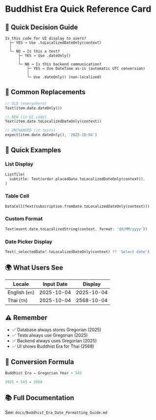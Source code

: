 # Buddhist Era Quick Reference Card

## 🎯 Quick Decision Guide

```
Is this code for UI display to users?
  ├─ YES → Use .toLocalizedDateOnly(context)
  │
  └─ NO → Is this a test?
      ├─ YES → Use .dateOnly() 
      │
      └─ NO → Is this backend communication?
          ├─ YES → Use DateTime as-is (automatic UTC conversion)
          │
          └─ Use .dateOnly() (non-localized)
```

## 🔄 Common Replacements

```dart
// OLD (everywhere)
Text(item.date.dateOnly())

// NEW (in UI code)
Text(item.date.toLocalizedDateOnly(context))

// UNCHANGED (in tests)
expect(item.date.dateOnly(), '2025-10-04')
```

## 📝 Quick Examples

### List Display
```dart
ListTile(
  subtitle: Text(order.placedDate.toLocalizedDateOnly(context)),
)
```

### Table Cell
```dart
DataCell(Text(subscription.fromDate.toLocalizedDateOnly(context)))
```

### Custom Format
```dart
Text(event.date.toLocalizedString(context, format: 'dd/MM/yyyy'))
```

### Date Picker Display
```dart
Text(_selectedDate?.toLocalizedDateOnly(context) ?? 'Select date')
```

## 🌍 What Users See

| Locale | Input Date | Display |
|--------|-----------|---------|
| English (`en`) | 2025-10-04 | 2025-10-04 |
| Thai (`th`) | 2025-10-04 | 2568-10-04 |

## ⚠️ Remember

- ✅ Database always stores Gregorian (2025)
- ✅ Tests always use Gregorian (2025)
- ✅ Backend always uses Gregorian (2025)
- ✅ UI shows Buddhist Era for Thai (2568)

## 🔢 Conversion Formula

```dart
Buddhist Era = Gregorian Year + 543

2025 + 543 = 2568
```

## 📚 Full Documentation

See: `docs/Buddhist_Era_Date_Formatting_Guide.md`
